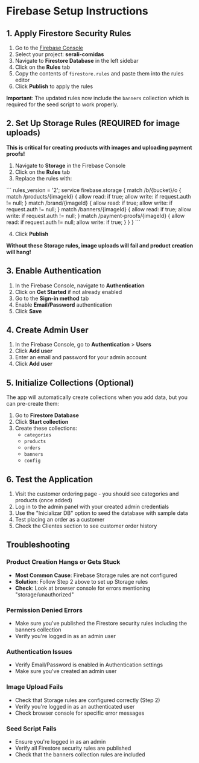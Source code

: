 # Firebase Setup Instructions

## 1. Apply Firestore Security Rules

1. Go to the [Firebase Console](https://console.firebase.google.com/)
2. Select your project: **serali-comidas**
3. Navigate to **Firestore Database** in the left sidebar
4. Click on the **Rules** tab
5. Copy the contents of `firestore.rules` and paste them into the rules editor
6. Click **Publish** to apply the rules

**Important**: The updated rules now include the `banners` collection which is required for the seed script to work properly.

## 2. Set Up Storage Rules (REQUIRED for image uploads)

**This is critical for creating products with images and uploading payment proofs!**

1. Navigate to **Storage** in the Firebase Console
2. Click on the **Rules** tab
3. Replace the rules with:

\`\`\`
rules_version = '2';
service firebase.storage {
  match /b/{bucket}/o {
    match /products/{imageId} {
      allow read: if true;
      allow write: if request.auth != null;
    }
    match /brand/{imageId} {
      allow read: if true;
      allow write: if request.auth != null;
    }
    match /banners/{imageId} {
      allow read: if true;
      allow write: if request.auth != null;
    }
    match /payment-proofs/{imageId} {
      allow read: if request.auth != null;
      allow write: if true;
    }
  }
}
\`\`\`

4. Click **Publish**

**Without these Storage rules, image uploads will fail and product creation will hang!**

## 3. Enable Authentication

1. In the Firebase Console, navigate to **Authentication**
2. Click on **Get Started** if not already enabled
3. Go to the **Sign-in method** tab
4. Enable **Email/Password** authentication
5. Click **Save**

## 4. Create Admin User

1. In the Firebase Console, go to **Authentication** > **Users**
2. Click **Add user**
3. Enter an email and password for your admin account
4. Click **Add user**

## 5. Initialize Collections (Optional)

The app will automatically create collections when you add data, but you can pre-create them:

1. Go to **Firestore Database**
2. Click **Start collection**
3. Create these collections:
   - `categories`
   - `products`
   - `orders`
   - `banners`
   - `config`

## 6. Test the Application

1. Visit the customer ordering page - you should see categories and products (once added)
2. Log in to the admin panel with your created admin credentials
3. Use the "Inicializar DB" option to seed the database with sample data
4. Test placing an order as a customer
5. Check the Clientes section to see customer order history

## Troubleshooting

### Product Creation Hangs or Gets Stuck
- **Most Common Cause**: Firebase Storage rules are not configured
- **Solution**: Follow Step 2 above to set up Storage rules
- **Check**: Look at browser console for errors mentioning "storage/unauthorized"

### Permission Denied Errors
- Make sure you've published the Firestore security rules including the banners collection
- Verify you're logged in as an admin user

### Authentication Issues
- Verify Email/Password is enabled in Authentication settings
- Make sure you've created an admin user

### Image Upload Fails
- Check that Storage rules are configured correctly (Step 2)
- Verify you're logged in as an authenticated user
- Check browser console for specific error messages

### Seed Script Fails
- Ensure you're logged in as an admin
- Verify all Firestore security rules are published
- Check that the banners collection rules are included
